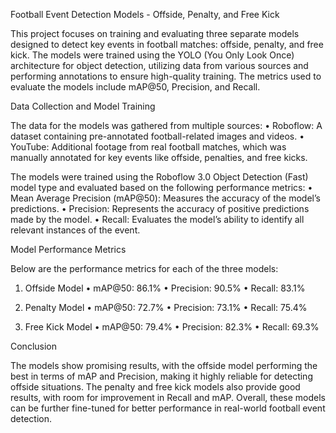 
Football Event Detection Models - Offside, Penalty, and Free Kick

This project focuses on training and evaluating three separate models designed to detect key events in football matches: offside, penalty, and free kick. The models were trained using the YOLO (You Only Look Once) architecture for object detection, utilizing data from various sources and performing annotations to ensure high-quality training. The metrics used to evaluate the models include mAP@50, Precision, and Recall.

Data Collection and Model Training

The data for the models was gathered from multiple sources:
 • Roboflow: A dataset containing pre-annotated football-related images and videos.
 • YouTube: Additional footage from real football matches, which was manually annotated for key events like offside, penalties, and free kicks.

The models were trained using the Roboflow 3.0 Object Detection (Fast) model type and evaluated based on the following performance metrics:
 • Mean Average Precision (mAP@50): Measures the accuracy of the model’s predictions.
 • Precision: Represents the accuracy of positive predictions made by the model.
 • Recall: Evaluates the model’s ability to identify all relevant instances of the event.

Model Performance Metrics

Below are the performance metrics for each of the three models:

1. Offside Model
 • mAP@50: 86.1%
 • Precision: 90.5%
 • Recall: 83.1%


2. Penalty Model
 • mAP@50: 72.7%
 • Precision: 73.1%
 • Recall: 75.4%


3. Free Kick Model
 • mAP@50: 79.4%
 • Precision: 82.3%
 • Recall: 69.3%
 

Conclusion

The models show promising results, with the offside model performing the best in terms of mAP and Precision, making it highly reliable for detecting offside situations. The penalty and free kick models also provide good results, with room for improvement in Recall and mAP. Overall, these models can be further fine-tuned for better performance in real-world football event detection.
